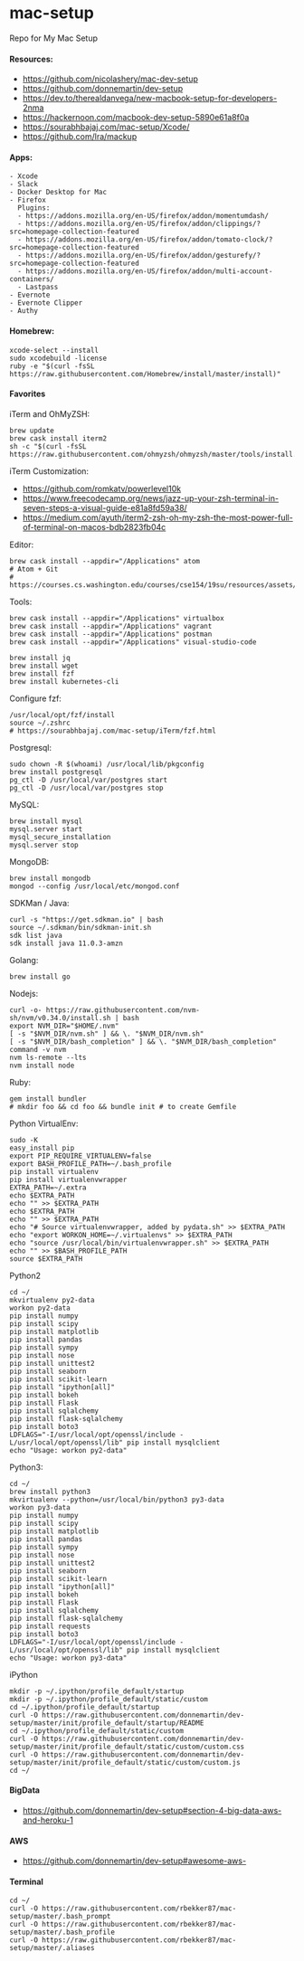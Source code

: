 # mac-setup
Repo for My Mac Setup

#### Resources:
- https://github.com/nicolashery/mac-dev-setup
- https://github.com/donnemartin/dev-setup
- https://dev.to/therealdanvega/new-macbook-setup-for-developers-2nma
- https://hackernoon.com/macbook-dev-setup-5890e61a8f0a
- https://sourabhbajaj.com/mac-setup/Xcode/
- https://github.com/lra/mackup

#### Apps:

```
- Xcode
- Slack
- Docker Desktop for Mac
- Firefox
  Plugins:
  - https://addons.mozilla.org/en-US/firefox/addon/momentumdash/
  - https://addons.mozilla.org/en-US/firefox/addon/clippings/?src=homepage-collection-featured
  - https://addons.mozilla.org/en-US/firefox/addon/tomato-clock/?src=homepage-collection-featured
  - https://addons.mozilla.org/en-US/firefox/addon/gesturefy/?src=homepage-collection-featured
  - https://addons.mozilla.org/en-US/firefox/addon/multi-account-containers/
  - Lastpass
- Evernote
- Evernote Clipper
- Authy
```

#### Homebrew:

```
xcode-select --install
sudo xcodebuild -license
ruby -e "$(curl -fsSL https://raw.githubusercontent.com/Homebrew/install/master/install)"
```

#### Favorites

iTerm and OhMyZSH:

```
brew update
brew cask install iterm2
sh -c "$(curl -fsSL https://raw.githubusercontent.com/ohmyzsh/ohmyzsh/master/tools/install.sh)"
```

iTerm Customization:

- https://github.com/romkatv/powerlevel10k
- https://www.freecodecamp.org/news/jazz-up-your-zsh-terminal-in-seven-steps-a-visual-guide-e81a8fd59a38/
- https://medium.com/ayuth/iterm2-zsh-oh-my-zsh-the-most-power-full-of-terminal-on-macos-bdb2823fb04c

Editor:

```
brew cask install --appdir="/Applications" atom
# Atom + Git
# https://courses.cs.washington.edu/courses/cse154/19su/resources/assets/atomgit/macosx/
```

Tools:

```
brew cask install --appdir="/Applications" virtualbox
brew cask install --appdir="/Applications" vagrant
brew cask install --appdir="/Applications" postman
brew cask install --appdir="/Applications" visual-studio-code

brew install jq
brew install wget
brew install fzf
brew install kubernetes-cli
```

Configure fzf:

```
/usr/local/opt/fzf/install
source ~/.zshrc
# https://sourabhbajaj.com/mac-setup/iTerm/fzf.html
```

Postgresql:

```
sudo chown -R $(whoami) /usr/local/lib/pkgconfig
brew install postgresql
pg_ctl -D /usr/local/var/postgres start
pg_ctl -D /usr/local/var/postgres stop
```

MySQL:

```
brew install mysql
mysql.server start
mysql_secure_installation
mysql.server stop
```

MongoDB:

```
brew install mongodb
mongod --config /usr/local/etc/mongod.conf
```

SDKMan / Java:

```
curl -s "https://get.sdkman.io" | bash
source ~/.sdkman/bin/sdkman-init.sh
sdk list java
sdk install java 11.0.3-amzn
```

Golang:

```
brew install go
```

Nodejs:

```
curl -o- https://raw.githubusercontent.com/nvm-sh/nvm/v0.34.0/install.sh | bash
export NVM_DIR="$HOME/.nvm"
[ -s "$NVM_DIR/nvm.sh" ] && \. "$NVM_DIR/nvm.sh"
[ -s "$NVM_DIR/bash_completion" ] && \. "$NVM_DIR/bash_completion"
command -v nvm
nvm ls-remote --lts
nvm install node
```

Ruby:

```
gem install bundler
# mkdir foo && cd foo && bundle init # to create Gemfile
```

Python VirtualEnv:

```
sudo -K
easy_install pip
export PIP_REQUIRE_VIRTUALENV=false
export BASH_PROFILE_PATH=~/.bash_profile
pip install virtualenv
pip install virtualenvwrapper
EXTRA_PATH=~/.extra
echo $EXTRA_PATH
echo "" >> $EXTRA_PATH
echo $EXTRA_PATH
echo "" >> $EXTRA_PATH
echo "# Source virtualenvwrapper, added by pydata.sh" >> $EXTRA_PATH
echo "export WORKON_HOME=~/.virtualenvs" >> $EXTRA_PATH
echo "source /usr/local/bin/virtualenvwrapper.sh" >> $EXTRA_PATH
echo "" >> $BASH_PROFILE_PATH
source $EXTRA_PATH
```

Python2

```
cd ~/
mkvirtualenv py2-data
workon py2-data
pip install numpy
pip install scipy
pip install matplotlib
pip install pandas
pip install sympy
pip install nose
pip install unittest2
pip install seaborn
pip install scikit-learn
pip install "ipython[all]"
pip install bokeh
pip install Flask
pip install sqlalchemy
pip install flask-sqlalchemy
pip install boto3
LDFLAGS="-I/usr/local/opt/openssl/include -L/usr/local/opt/openssl/lib" pip install mysqlclient
echo "Usage: workon py2-data"
```

Python3:

```
cd ~/
brew install python3
mkvirtualenv --python=/usr/local/bin/python3 py3-data
workon py3-data
pip install numpy
pip install scipy
pip install matplotlib
pip install pandas
pip install sympy
pip install nose
pip install unittest2
pip install seaborn
pip install scikit-learn
pip install "ipython[all]"
pip install bokeh
pip install Flask
pip install sqlalchemy
pip install flask-sqlalchemy
pip install requests
pip install boto3
LDFLAGS="-I/usr/local/opt/openssl/include -L/usr/local/opt/openssl/lib" pip install mysqlclient
echo "Usage: workon py3-data"
```

iPython

```
mkdir -p ~/.ipython/profile_default/startup
mkdir -p ~/.ipython/profile_default/static/custom
cd ~/.ipython/profile_default/startup
curl -O https://raw.githubusercontent.com/donnemartin/dev-setup/master/init/profile_default/startup/README
cd ~/.ipython/profile_default/static/custom
curl -O https://raw.githubusercontent.com/donnemartin/dev-setup/master/init/profile_default/static/custom/custom.css
curl -O https://raw.githubusercontent.com/donnemartin/dev-setup/master/init/profile_default/static/custom/custom.js
cd ~/
```

#### BigData

- https://github.com/donnemartin/dev-setup#section-4-big-data-aws-and-heroku-1

#### AWS

- https://github.com/donnemartin/dev-setup#awesome-aws-

#### Terminal

```
cd ~/
curl -O https://raw.githubusercontent.com/rbekker87/mac-setup/master/.bash_prompt
curl -O https://raw.githubusercontent.com/rbekker87/mac-setup/master/.bash_profile
curl -O https://raw.githubusercontent.com/rbekker87/mac-setup/master/.aliases
```
